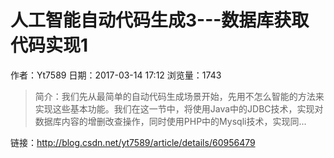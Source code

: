 # 人工智能自动代码生成3---数据库获取代码实现1
作者：Yt7589
日期：2017-03-14 17:12
浏览量：1743
> 简介：我们先从最简单的自动代码生成场景开始，先用不怎么智能的方法来实现这些基本功能。我们在这一节中，将使用Java中的JDBC技术，实现对数据库内容的增删改查操作，同时使用PHP中的Mysqli技术，实现同...

 链接：http://blog.csdn.net/yt7589/article/details/60956479
